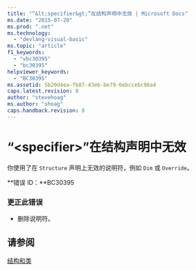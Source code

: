 ```yaml
---
title: "“&lt;specifier&gt;”在结构声明中无效 | Microsoft Docs"
ms.date: "2015-07-20"
ms.prod: ".net"
ms.technology: 
  - "devlang-visual-basic"
ms.topic: "article"
f1_keywords: 
  - "vbc30395"
  - "bc30395"
helpviewer_keywords: 
  - "BC30395"
ms.assetid: 5b20d4ea-fb87-43e6-be79-6ebccebc96a4
caps.latest.revision: 8
author: "stevehoag"
ms.author: "shoag"
caps.handback.revision: 8
---
```

# “&lt;specifier&gt;”在结构声明中无效
你使用了在 `Structure` 声明上无效的说明符，例如 `Dim` 或 `Override`。  
  
 **错误 ID：**BC30395  
  
### 更正此错误  
  
-   删除说明符。  
  
## 请参阅  
 [结构和类](../../visual-basic/programming-guide/language-features/data-types/structures-and-classes.md)
